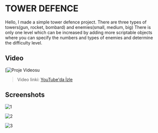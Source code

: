 # TOWER DEFENCE

Hello,
I made a simple tower defence project.
There are three types of towers(gun, rocket, bombard) and enemies(small, medium, big)
There is only one level which can be increased by adding more scriptable objects where you can specify the numbers and types of enemies and determine the difficulty level.


## Video

[![Proje Videosu](https://youtu.be/9XVa4o4on_8)

> Video linki: [YouTube'da İzle](https://youtu.be/9XVa4o4on_8)

## Screenshots

![1](https://cdn.discordapp.com/attachments/1272225365992935437/1272225450684321917/Tower_Defence_Image_2.png?ex=66ba33c8&is=66b8e248&hm=c3d2bc7cc21eadac6e635e178913f52fcebaaf35aa1fbca83d836d3e1771db24&)

![2](https://cdn.discordapp.com/attachments/1272225365992935437/1272225451082776707/Tower_Defence_Image_3.png?ex=66ba33c8&is=66b8e248&hm=8c1ed5bb0776b9885e9ad68bb48640461ccea63ce21441d6ff950979e11f3e86&)

![3](https://cdn.discordapp.com/attachments/1272225365992935437/1272225451544154178/Tower_Defence_Image_1.png?ex=66ba33c8&is=66b8e248&hm=dce451065f7ff3b3a74f653214643c77174a5a90cf38f9f101871ed113911e8b&)
